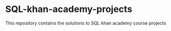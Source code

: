 # SQL-khan-academy-projects
This repository contains the solutions to SQL khan academy course projects

